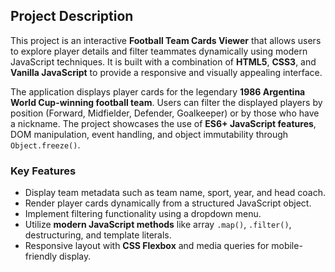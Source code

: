 ## Project Description

This project is an interactive **Football Team Cards Viewer** that allows users to explore player details and filter teammates dynamically using modern JavaScript techniques. It is built with a combination of **HTML5**, **CSS3**, and **Vanilla JavaScript** to provide a responsive and visually appealing interface.

The application displays player cards for the legendary **1986 Argentina World Cup-winning football team**. Users can filter the displayed players by position (Forward, Midfielder, Defender, Goalkeeper) or by those who have a nickname. The project showcases the use of **ES6+ JavaScript features**, DOM manipulation, event handling, and object immutability through `Object.freeze()`.

### Key Features

- Display team metadata such as team name, sport, year, and head coach.
- Render player cards dynamically from a structured JavaScript object.
- Implement filtering functionality using a dropdown menu.
- Utilize **modern JavaScript methods** like array `.map()`, `.filter()`, destructuring, and template literals.
- Responsive layout with **CSS Flexbox** and media queries for mobile-friendly display.

